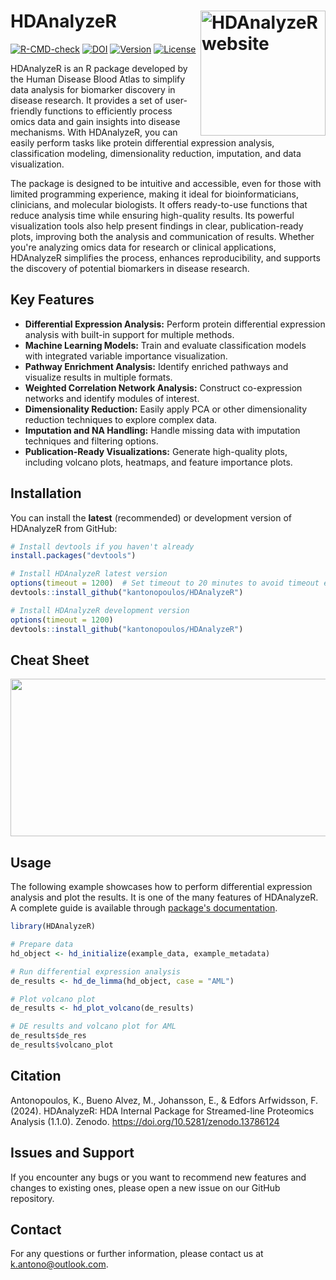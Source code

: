 # HDAnalyzeR <a href="https://kantonopoulos.github.io/HDAnalyzeR"><img src="man/figures/logo.png" align="right" height="200" alt="HDAnalyzeR website" /></a>

[![R-CMD-check](https://github.com/kantonopoulos/HDAnalyzeR/actions/workflows/R-CMD-check.yaml/badge.svg)](https://github.com/kantonopoulos/HDAnalyzeR/actions/workflows/R-CMD-check.yaml)
[![DOI](https://zenodo.org/badge/DOI/10.5281/zenodo.13786124.svg)](https://doi.org/10.5281/zenodo.13786124)
[![Version](https://img.shields.io/badge/Version-0.99.0-purple)](https://github.com/kantonopoulos/HDAnalyzeR) 
[![License](https://img.shields.io/badge/license-Apache2.0-yellow)](https://github.com/kantonopoulos/HDAnalyzeR/blob/main/LICENSE.md)

HDAnalyzeR is an R package developed by the Human Disease Blood Atlas to simplify data analysis for biomarker discovery in disease research. It provides a set of user-friendly functions to efficiently process omics data and gain insights into disease mechanisms. With HDAnalyzeR, you can easily perform tasks like protein differential expression analysis, classification modeling, dimensionality reduction, imputation, and data visualization. 

The package is designed to be intuitive and accessible, even for those with limited programming experience, making it ideal for bioinformaticians, clinicians, and molecular biologists. It offers ready-to-use functions that reduce analysis time while ensuring high-quality results. Its powerful visualization tools also help present findings in clear, publication-ready plots, improving both the analysis and communication of results. Whether you're analyzing omics data for research or clinical applications, HDAnalyzeR simplifies the process, enhances reproducibility, and supports the discovery of potential biomarkers in disease research.

## Key Features
- **Differential Expression Analysis:** Perform protein differential expression analysis with built-in support for multiple methods.
- **Machine Learning Models:** Train and evaluate classification models with integrated variable importance visualization.
- **Pathway Enrichment Analysis:** Identify enriched pathways and visualize results in multiple formats.
- **Weighted Correlation Network Analysis:** Construct co-expression networks and identify modules of interest.
- **Dimensionality Reduction:** Easily apply PCA or other dimensionality reduction techniques to explore complex data.
- **Imputation and NA Handling:** Handle missing data with imputation techniques and filtering options.
- **Publication-Ready Visualizations:** Generate high-quality plots, including volcano plots, heatmaps, and feature importance plots.

## Installation

You can install the **latest** (recommended) or development version of HDAnalyzeR from GitHub:

``` r
# Install devtools if you haven't already
install.packages("devtools")

# Install HDAnalyzeR latest version
options(timeout = 1200)  # Set timeout to 20 minutes to avoid timeout errors
devtools::install_github("kantonopoulos/HDAnalyzeR")

# Install HDAnalyzeR development version
options(timeout = 1200)
devtools::install_github("kantonopoulos/HDAnalyzeR")
```

## Cheat Sheet

<a href="https://github.com/kantonopoulos/HDAnalyzeR/blob/main/cheatsheet/hdanalyzer_cheat-sheet.pdf"><img src="cheatsheet/hdanalyzer_cheat-sheet.png" width="630" height="252"/></a>

## Usage

The following example showcases how to perform differential expression analysis and plot the results. It is one of the many features of HDAnalyzeR. A complete guide is available through [package's documentation](https://kantonopoulos.github.io/HDAnalyzeR/).

``` r
library(HDAnalyzeR)

# Prepare data
hd_object <- hd_initialize(example_data, example_metadata)

# Run differential expression analysis
de_results <- hd_de_limma(hd_object, case = "AML")

# Plot volcano plot
de_results <- hd_plot_volcano(de_results)

# DE results and volcano plot for AML
de_results$de_res
de_results$volcano_plot
```

## Citation

Antonopoulos, K., Bueno Alvez, M., Johansson, E., & Edfors Arfwidsson, F. (2024). HDAnalyzeR: HDA Internal Package for Streamed-line Proteomics Analysis (1.1.0). Zenodo. https://doi.org/10.5281/zenodo.13786124

## Issues and Support

If you encounter any bugs or you want to recommend new features and changes to existing ones, please open a new issue on our GitHub repository.

## Contact

For any questions or further information, please contact us at [k.antono@outlook.com](mailto:k.antono@outlook.com).
